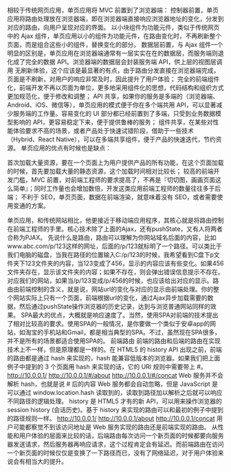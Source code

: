 
相较于传统网页应用，单页应用将 MVC 前置到了浏览器端：
控制器前置，单页应用将路由处理放在浏览器端，即在浏览器端直接响应浏览器地址的变化，分发到对应的路由，向用户呈现对应的界面。
以小块组件为功能元件，类似于传统网页中的 Ajax 组件，单页应用以小的组件为功能元件，在路由变化时，不再刷新整个页面，而是组合这些小的组件，替换变化的部分。
数据层前置，与 Ajax 组件一个明显的区别是，单页应用在浏览器端通常有一层实实在在的数据层，而服务端则退化成了完全的数据 API。浏览器端的数据层会封装服务端 API，供上层的视图层调用
无刷新体验，这个应该是最显著的有点，由于路由分发直接在浏览器端完成，页面是不刷新，对用户的响应非常及时，因此提升了用户体验；
完全的前端组件化，前端开发不再以页面为单位，更多地采用组件化的思想，代码结构和组织方式更加规范化，便于修改和调整；
API 共享，如果你的服务是多端的（浏览器端、Android、iOS、微信等），单页应用的模式便于你在多个端共用 API，可以显著减少服务端的工作量。容易变化的 UI 部分都已经前置到了多端，只受到业务数据模型影响的 API，更容易稳定下来，便于提供鲁棒的服务；
组件共享，在某些对性能体验要求不高的场景，或者产品处于快速试错阶段，借助于一些技术（Hybrid、React Native），可以在多端共享组件，便于产品的快速迭代，节约资源。
单页应用的优点有时候也是缺点：

首次加载大量资源，要在一个页面上为用户提供产品的所有功能，在这个页面加载的时候，首先要加载大量的静态资源，这个加载时间相对比较长；
较高的前端开发门槛，MVC 前置，对前端工程师的要求提高了，不再是『切切图，画画页面这么简单』；同时工作量也会增加数倍，开发这类应用前端工程师的数量往往多于后端；
不利于 SEO，单页页面，数据在前端渲染，就意味着没有 SEO，或者需要使用变通的方案。

单页应用，和传统网站相比，他更接近于移动端应用程序，其核心就是将路由控制在前端工程师的手里。核心技术除了上面的Ajax，还有pushState，又有人将两者合称为PJAX。 先说什么是路由，路由可以理解为你网站域名后面的内容，比如www.abc.com/p/123这样的网址，后面的/p/123就标明了一个路径。可以类比于我们电脑的磁盘，当我在路径的位置输入C:/p/123的时候，我希望看到C盘下p文件夹下123文件夹的内容，当123变成了456，显示的内容应该有些变化。如果456文件夹存在，显示该文件夹的内容；如果不存在，则会弹出错误信息提示不存在。对应我们的网站，如果当/p/123变成/p/456的时候，也应该给出对应的显示。路由由前端控制的含义，就是说，网站url的变化与对应的显示由前端处理。你的整个网站实际上只有一个页面，前端根据url的变化，通过Ajax异步加载需要的数据，然后通过pushState操作浏览器的历史记录，达到与浏览普通网站同样的效果。 SPA最大的优点，大概就是响应速度了。当然，使用SPA对前端的技术提出了相对比较高的要求。使用SPA的一般情况，是你要做一个类似于安卓app的网站，如淘宝的手机站和Gmail，都是相当典型的SPA。不过，虽然现在SPA很多，并不是所有的场景都适合使用SPA的。
前端路由
前端的路由和后端的路由在实现技术上不一样，但是原理都是一样的。在 HTML5 的 history API 出现之前，前端的路由都是通过 hash 来实现的，hash 能兼容低版本的浏览器。如果我们把上面例子中提到的 3 个页面用 hash 来实现的话，它的 URI 规则中需要带上 #。
http://10.0.0.1/
http://10.0.0.1/#/about
http://10.0.0.1/#/concat
Web 服务并不会解析 hash，也就是说 # 后的内容 Web 服务都会自动忽略，但是 JavaScript 是可以通过 window.location.hash 读取到的，读取到路径加以解析之后就可以响应不同路径的逻辑处理。
history 是 HTML5 才有的新 API，可以用来操作浏览器的 session history (会话历史)。基于 history 来实现的路由可以和最初的例子中提到的路径规则一样。
http://10.0.0.1/
http://10.0.0.1/about
http://10.0.0.1/concat
用户可能都察觉不到该访问地址是 Web 服务实现的路由还是前端实现的路由。
从性能和用户体验的层面来比较的话，后端路由每次访问一个新页面的时候都要向服务器发送请求，然后服务器再响应请求，这个过程肯定会有延迟。而前端路由在访问一个新页面的时候仅仅是变换了一下路径而已，没有了网络延迟，对于用户体验来说会有相当大的提升。